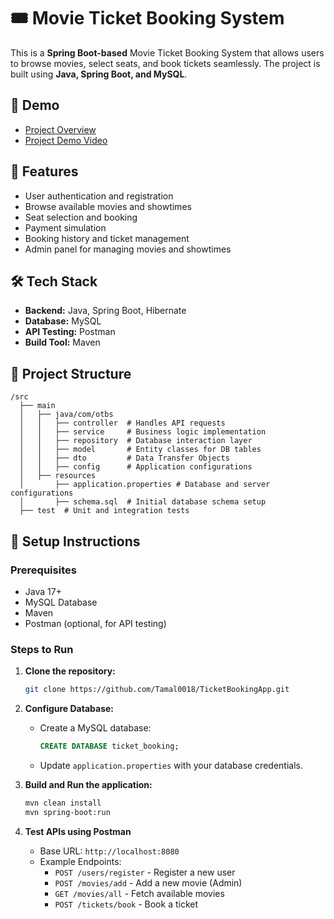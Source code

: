 # 🎟️ Movie Ticket Booking System

This is a **Spring Boot-based** Movie Ticket Booking System that allows users to browse movies, select seats, and book tickets seamlessly. The project is built using **Java, Spring Boot, and MySQL**.

## 🎥 Demo

- [Project Overview](https://youtu.be/Imqb8kQ6ZWQ)
- [Project Demo Video](https://youtu.be/Imqb8kQ6ZWQ)

## 🚀 Features

- User authentication and registration
- Browse available movies and showtimes
- Seat selection and booking
- Payment simulation
- Booking history and ticket management
- Admin panel for managing movies and showtimes

## 🛠️ Tech Stack

- **Backend:** Java, Spring Boot, Hibernate
- **Database:** MySQL
- **API Testing:** Postman
- **Build Tool:** Maven

## 📂 Project Structure

```
/src
  ├── main
  │   ├── java/com/otbs
  │   │   ├── controller  # Handles API requests
  │   │   ├── service     # Business logic implementation
  │   │   ├── repository  # Database interaction layer
  │   │   ├── model       # Entity classes for DB tables
  │   │   ├── dto         # Data Transfer Objects
  │   │   ├── config      # Application configurations
  │   ├── resources
  │       ├── application.properties # Database and server configurations
  │       ├── schema.sql  # Initial database schema setup
  ├── test  # Unit and integration tests
```

## 🔧 Setup Instructions

### Prerequisites

- Java 17+
- MySQL Database
- Maven
- Postman (optional, for API testing)

### Steps to Run

1. **Clone the repository:**
   ```bash
   git clone https://github.com/Tamal0018/TicketBookingApp.git
   
   ```

2. **Configure Database:**
   - Create a MySQL database:
     ```sql
     CREATE DATABASE ticket_booking;
     ```
   - Update `application.properties` with your database credentials.

3. **Build and Run the application:**
   ```bash
   mvn clean install
   mvn spring-boot:run
   ```

4. **Test APIs using Postman**
   - Base URL: `http://localhost:8080`
   - Example Endpoints:
     - `POST /users/register` - Register a new user
     - `POST /movies/add` - Add a new movie (Admin)
     - `GET /movies/all` - Fetch available movies
     - `POST /tickets/book` - Book a ticket
